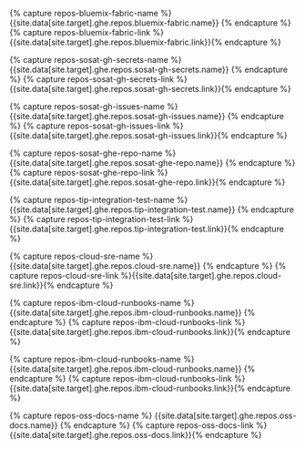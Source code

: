 {% capture repos-bluemix-fabric-name %}
{{site.data[site.target].ghe.repos.bluemix-fabric.name}}
{% endcapture %}
{% capture repos-bluemix-fabric-link %}{{site.data[site.target].ghe.repos.bluemix-fabric.link}}{% endcapture %}

{% capture repos-sosat-gh-secrets-name %}
{{site.data[site.target].ghe.repos.sosat-gh-secrets.name}}
{% endcapture %}
{% capture repos-sosat-gh-secrets-link %}{{site.data[site.target].ghe.repos.sosat-gh-secrets.link}}{% endcapture %}

{% capture repos-sosat-gh-issues-name %}
{{site.data[site.target].ghe.repos.sosat-gh-issues.name}}
{% endcapture %}
{% capture repos-sosat-gh-issues-link %}{{site.data[site.target].ghe.repos.sosat-gh-issues.link}}{% endcapture %}

{% capture repos-sosat-ghe-repo-name %}
{{site.data[site.target].ghe.repos.sosat-ghe-repo.name}}
{% endcapture %}
{% capture repos-sosat-ghe-repo-link %}{{site.data[site.target].ghe.repos.sosat-ghe-repo.link}}{% endcapture %}

{% capture repos-tip-integration-test-name %}
{{site.data[site.target].ghe.repos.tip-integration-test.name}}
{% endcapture %}
{% capture repos-tip-integration-test-link %}{{site.data[site.target].ghe.repos.tip-integration-test.link}}{% endcapture %}

{% capture repos-cloud-sre-name %}
{{site.data[site.target].ghe.repos.cloud-sre.name}}
{% endcapture %}
{% capture repos-cloud-sre-link %}{{site.data[site.target].ghe.repos.cloud-sre.link}}{% endcapture %}

{% capture repos-ibm-cloud-runbooks-name %}
{{site.data[site.target].ghe.repos.ibm-cloud-runbooks.name}}
{% endcapture %}
{% capture repos-ibm-cloud-runbooks-link %}{{site.data[site.target].ghe.repos.ibm-cloud-runbooks.link}}{% endcapture %}

{% capture repos-ibm-cloud-runbooks-name %}
{{site.data[site.target].ghe.repos.ibm-cloud-runbooks.name}}
{% endcapture %}
{% capture repos-ibm-cloud-runbooks-link %}{{site.data[site.target].ghe.repos.ibm-cloud-runbooks.link}}{% endcapture %}

{% capture repos-oss-docs-name %}
{{site.data[site.target].ghe.repos.oss-docs.name}}
{% endcapture %}
{% capture repos-oss-docs-link %}{{site.data[site.target].ghe.repos.oss-docs.link}}{% endcapture %}
